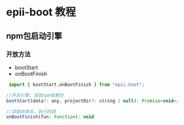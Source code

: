 # epii-boot 教程
## npm包启动引擎

### 开放方法
- bootStart
- onBootFinish
```js
 import { bootStart,onBootFinish } from "epii-boot";

//开启引擎，读取npm依赖包
bootStart(data?: any, projectDir?: string | null): Promise<void>;

//读取结束后，执行回调
onBootFinish(fun: Function): void

```

